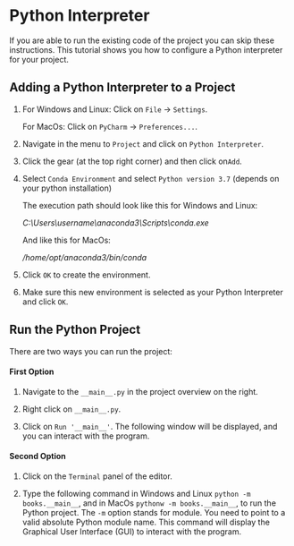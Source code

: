 # Python Interpreter
If you are able to run the existing code of the project you can skip these instructions.
This tutorial shows you how to configure a Python interpreter for your project.

## Adding a Python Interpreter to a Project

1. For Windows and Linux: Click on `File` -> `Settings`.

   For MacOs: Click on `PyCharm` -> `Preferences...`.

2. Navigate in the menu to `Project` and click on `Python Interpreter`.

3. Click the gear (at the top right corner) and then click on`Add`.

4. Select `Conda Environment` and select `Python version 3.7` (depends on your python installation)

   The execution path should look like this for Windows and Linux: 

   *C:\Users\username\anaconda3\Scripts\conda.exe*

   And like this for MacOs: 

   */home/opt/anaconda3/bin/conda*

5. Click `OK` to create the environment.

6. Make sure this new environment is selected as your Python Interpreter and click `OK`.


## Run the Python Project

There are two ways you can run the project:

#### First Option

1. Navigate to the `__main__.py` in the project overview on the right.

2. Right click on `__main__.py`.

3. Click on `Run '__main__'`. The following window will be displayed, and you can interact with the program.

#### Second Option

1. Click on the `Terminal` panel of the editor.

2. Type the following command in Windows and Linux `python -m books.__main__`, and in MacOs `pythonw -m books.__main__`, to run the Python project. The `-m` option stands for module. You need to point to a valid absolute Python module name. This command will display the Graphical User Interface (GUI) to interact with the program.







